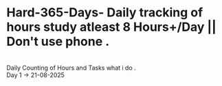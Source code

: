 # Hard-365-Days-  Daily tracking of hours study atleast 8 Hours+/Day || Don't use phone . 
<br>
Daily Counting of Hours and Tasks what i do .
<br>
Day 1 -> 21-08-2025 

